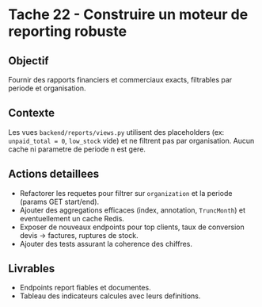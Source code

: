 # Tache 22 - Construire un moteur de reporting robuste

## Objectif
Fournir des rapports financiers et commerciaux exacts, filtrables par periode et organisation.

## Contexte
Les vues `backend/reports/views.py` utilisent des placeholders (ex: `unpaid_total = 0`, `low_stock` vide) et ne filtrent pas par organisation. Aucun cache ni parametre de periode n est gere.

## Actions detaillees
- Refactorer les requetes pour filtrer sur `organization` et la periode (params GET start/end).
- Ajouter des aggregations efficaces (index, annotation, `TruncMonth`) et eventuellement un cache Redis.
- Exposer de nouveaux endpoints pour top clients, taux de conversion devis -> factures, ruptures de stock.
- Ajouter des tests assurant la coherence des chiffres.

## Livrables
- Endpoints report fiables et documentes.
- Tableau des indicateurs calcules avec leurs definitions.
